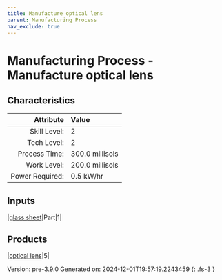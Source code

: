 ```yaml
---
title: Manufacture optical lens
parent: Manufacturing Process
nav_exclude: true
---
```

# Manufacturing Process - Manufacture optical lens


## Characteristics

| Attribute      | Value |
|--------:|:------|
|Skill Level:|2|
|Tech Level:|2|
|Process Time:|300.0 millisols|
|Work Level:|200.0 millisols|
|Power Required:|0.5 kW/hr|

## Inputs

|[glass sheet](../part/glass-sheet.html)|Part|1|

## Products

|[optical lens](../part/optical-lens.html)|5|


Version: pre-3.9.0 Generated on: 2024-12-01T19:57:19.2243459
{: .fs-3 }

